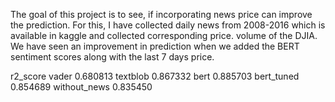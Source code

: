 The goal of this project is to see, if incorporating news price can improve the prediction.
For this, I have collected daily news from 2008-2016 which is available in kaggle and collected corresponding price. volume of the DJIA.
We have seen an improvement in prediction when we added the BERT sentiment scores along with the last 7 days price.

r2_score
vader	           0.680813
textblob	       0.867332
bert	           0.885703
bert_tuned	     0.854689
without_news	   0.835450
